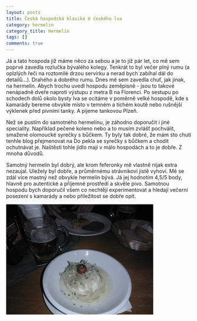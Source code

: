 ```yaml
---
layout: posts
title: Česká hospodská klasika U českého lva
category: hermelin
category_title: Hermelín
tags: []
comments: true
---
```

Já a tato hospoda již máme něco za sebou a je to jíž pár let, co mě sem poprvé zavedla rozlučka bývalého kolegy. Tenkrát to byl večer plný rumu (a oplzlých řeči na roztomilé drzou servírku a nerad bych zabíhal dál do detailů...). Drahého a dobrého rumu. Dnes mě sem zavedla chuť, jak jinak, na hermelín. Abych trochu uvedl hospodu zeměpisně - jsou to takové nenápadně dveře naproti výstupu z metra B na Florenci. Po sestupu po schodech dolů okolo bysty lva se ocitáme v poměrně velké hospodě, kde s kamarády bereme obvykle místo v temném a tichém koutě nebo rušnější výklenek před pivními tanky. A pijeme tankovou Plzeň.

Než se pustím do samotného hermelínu, je záhodno doporučit i jiné speciality. Například pečené koleno nebo a to musím zvlášť pochválit, smažené olomoucké syrečky s bůčkem. Ty byly tak dobré, že mám sto chutí tenhle blog přejmenovat na Do pekla se syrečky s bůčkem a chodit ochutnávat je. Naštěstí tohle jídlo mají v málo hospodách a to je dobře. Z mnoha důvodů.

Samotný hermelín byl dobrý, ale krom feferonky mě vlastně nijak extra nezaujal. Uležely byl dobře, a průměrnému strávnikovi jistě vyhoví. Mě se zdál více mastný než obvykle hermelín bývá. Já jej hodnotím 4,5/5 body, hlavně pro autentické a příjemné prostředí a skvěle pivo. Samotnou hospodu bych doporučil všem co nechtějí experimentovat a hledají večerní posezení s kamarády a nebo příležitost se dobře opít.


![Hermelín v U českého lva](/assets/posts/2017-12-11-ceska-hospodska-klasika-u-ceskeho-lva/hermelin_u_ceskeho_lva.jpg)
